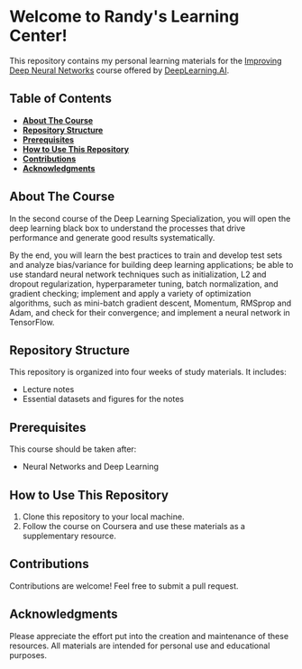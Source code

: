 # **Welcome to Randy's Learning Center!**

This repository contains my personal learning materials for the [Improving Deep Neural Networks](https://www.coursera.org/learn/deep-neural-network/) course offered by [DeepLearning.AI](https://www.deeplearning.ai/). 


## **Table of Contents**

  - [**About The Course**](#about-the-course)
  - [**Repository Structure**](#repository-structure)
  - [**Prerequisites**](#prerequisites)
  - [**How to Use This Repository**](#how-to-use-this-repository)
  - [**Contributions**](#contributions)
  - [**Acknowledgments**](#acknowledgments)


## **About The Course**

In the second course of the Deep Learning Specialization, you will open the deep learning black box to understand the processes that drive performance and generate good results systematically. 

By the end, you will learn the best practices to train and develop test sets and analyze bias/variance for building deep learning applications; be able to use standard neural network techniques such as initialization, L2 and dropout regularization, hyperparameter tuning, batch normalization, and gradient checking; implement and apply a variety of optimization algorithms, such as mini-batch gradient descent, Momentum, RMSprop and Adam, and check for their convergence; and implement a neural network in TensorFlow.


## **Repository Structure**

This repository is organized into four weeks of study materials. It includes:

- Lecture notes
- Essential datasets and figures for the notes

## **Prerequisites**

This course should be taken after: 

- Neural Networks and Deep Learning

## **How to Use This Repository**

1. Clone this repository to your local machine.
2. Follow the course on Coursera and use these materials as a supplementary resource.

## **Contributions**

Contributions are welcome! Feel free to submit a pull request.

## **Acknowledgments**

Please appreciate the effort put into the creation and maintenance of these resources. All materials are intended for personal use and educational purposes.
